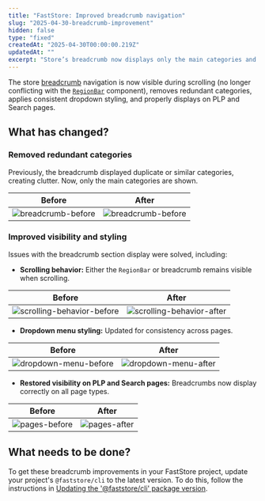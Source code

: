 ```yaml
---
title: "FastStore: Improved breadcrumb navigation"
slug: "2025-04-30-breadcrumb-improvement"
hidden: false
type: "fixed"
createdAt: "2025-04-30T00:00:00.219Z"
updatedAt: ""
excerpt: "Store’s breadcrumb now displays only the main categories and has consistent styling on all pages."
---
```


The store [breadcrumb](https://developers.vtex.com/docs/guides/faststore/molecules-breadcrumb) navigation is now visible during scrolling (no longer conflicting with the [`RegionBar`](https://developers.vtex.com/docs/guides/faststore/molecules-region-bar) component), removes redundant categories, applies consistent dropdown styling, and properly displays on PLP and Search pages.

## What has changed?

### Removed redundant categories

Previously, the breadcrumb displayed duplicate or similar categories, creating clutter. Now, only the main categories are shown.

| **Before** | **After** |
| ---------- | --------- |
| ![breadcrumb-before](https://vtexhelp.vtexassets.com/assets/docs/src/breadcrumb-before___e791d461cb57e09677e1604e0d77bb16.png) | ![breadcrumb-before](https://vtexhelp.vtexassets.com/assets/docs/src/breadcrumb-after___976fccfc280cda9cb3dd962e9e707b7c.png) |

### Improved visibility and styling

Issues with the breadcrumb section display were solved, including:

- **Scrolling behavior:** Either the `RegionBar` or breadcrumb remains visible when scrolling.

| **Before** | **After** |
| ---------- | --------- |
| ![scrolling-behavior-before](https://vtexhelp.vtexassets.com/assets/docs/src/scrolling-behavior-before___f5ac656bb56e19bd9f7737c75d43302e.png) | ![scrolling-behavior-after](https://vtexhelp.vtexassets.com/assets/docs/src/scrolling-behavior-after___8b840a4d795738ee2d93716514e2d291.png) |

- **Dropdown menu styling:** Updated for consistency across pages.

| **Before** | **After** |
| ---------- | --------- |
| ![dropdown-menu-before](https://vtexhelp.vtexassets.com/assets/docs/src/dropdown-menu-before___f885a2989e42f8882900305330ac4293.png) | ![dropdown-menu-after](https://vtexhelp.vtexassets.com/assets/docs/src/dropdown-menu-after___6cb408f330e4cec509b6f5490cf16f3f.png) |

- **Restored visibility on PLP and Search pages:** Breadcrumbs now display correctly on all page types.

| **Before** | **After** |
| ---------- | --------- |
| ![pages-before](https://vtexhelp.vtexassets.com/assets/docs/src/pages-before___86d8c3545de88349f492b2fb14409d5d.png) | ![pages-after](https://vtexhelp.vtexassets.com/assets/docs/src/pages-after___30f9becdaea4ae58d41338606f854e78.png) |

## What needs to be done?

To get these breadcrumb improvements in your FastStore project, update your project's `@faststore/cli` to the latest version. To do this, follow the instructions in [Updating the '@faststore/cli' package version](https://developers.vtex.com/docs/guides/faststore/project-structure-updating-the-cli-package-version).
